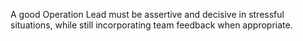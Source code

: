 A good Operation Lead must be assertive and decisive in stressful situations, while still incorporating team feedback when appropriate.
